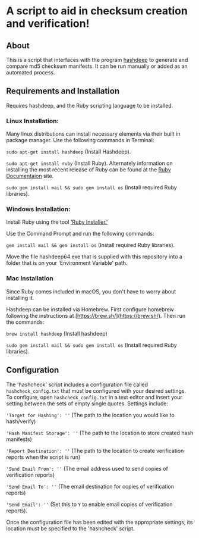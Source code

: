 # A script to aid in checksum creation and verification!

## About
This is a script that interfaces with the program [hashdeep](http://md5deep.sourceforge.net/start-hashdeep.html) to generate and compare md5 checksum manifests. It can be run manually or added as an automated process.

## Requirements and Installation

Requires hashdeep, and the Ruby scripting language to be installed.

### Linux Installation:
Many linux distributions can install necessary elements via their built in package manager. Use the following commands in Terminal:

`sudo apt-get install hashdeep` (Install Hashdeep).

`sudo apt-get install ruby` (Install Ruby). Alternately information on installing the most recent release of Ruby can be found at the [Ruby Documentaion](https://www.ruby-lang.org/en/documentation/installation/) site.

`sudo gem install mail && sudo gem install os` (Install required Ruby libraries).

### Windows Installation:
Install Ruby using the tool ['Ruby Installer.'](https://rubyinstaller.org/)

Use the Command Prompt and run the following commands:

`gem install mail && gem install os` (Install required Ruby libraries).

Move the file hashdeep64.exe that is supplied with this repository into a folder that is on your 'Environment Variable' path.

### Mac Installation

Since Ruby comes included in macOS, you don't have to worry about installing it.

Hashdeep can be installed via Homebrew.  First configure homebrew following the instructions at [https://brew.sh/](https://brew.sh/).  Then run the commands:

`brew install hashdeep` (Install hashdeep)

`sudo gem install mail && sudo gem install os` (Install required Ruby libraries).

## Configuration

The 'hashcheck' script includes a configuration file called `hashcheck_config.txt` that must be configured with your desired settings. To configure, open `hashcheck_config.txt` in a text editor and insert your setting between the sets of empty single quotes. Settings include:

`'Target for Hashing': ''` (The path to the location you would like to hash/verify)

`'Hash Manifest Storage': ''` (The path to the location to store created hash manifests)

`'Report Destination': ''` (The path to the location to create verification reports when the script is run)

`'Send Email From': ''` (The email address used to send copies of verification reports)

`'Send Email To': ''` (The email destination for copies of verification reports)

`'Send Email': ''` (Set this to `Y` to enable email copies of verification reports).

Once the configuration file has been edited with the appropriate settings, its location must be specified to the 'hashcheck' script.



